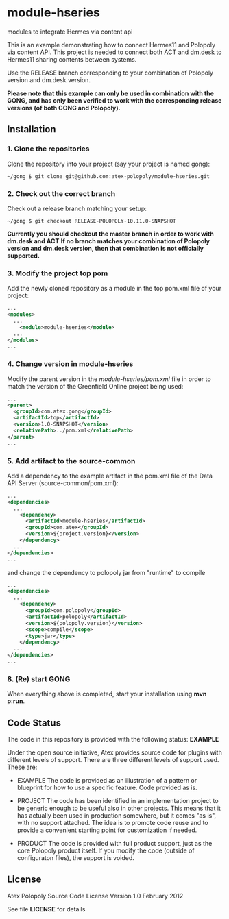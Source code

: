 module-hseries
==============

modules to integrate Hermes via content api

This is an example demonstrating how to connect Hermes11 and Polopoly via content API. 
This project is needed to connect both ACT and dm.desk to Hermes11 sharing contents between systems.


Use the RELEASE branch corresponding to your combination of Polopoly version and dm.desk version.

**Please note that this example can only be used in combination with the GONG, and has only been verified to work with the corresponding release versions (of both GONG and Polopoly).**

## Installation

### 1. Clone the repositories

Clone the repository into your project (say your project is named gong):

```
~/gong $ git clone git@github.com:atex-polopoly/module-hseries.git

```

### 2. Check out the correct branch

Check out a release branch matching your setup:
```
~/gong $ git checkout RELEASE-POLOPOLY-10.11.0-SNAPSHOT
```

**Currently you should checkout the master branch in order to work with dm.desk and ACT**
**If no branch matches your combination of Polopoly version and dm.desk version, then that combination is not officially supported.**

### 3. Modify the project top pom

Add the newly cloned repository as a module in the top pom.xml file of your project:

```xml
...
<modules>
  ...
    <module>module-hseries</module>
  ...
</modules>
...
```

### 4. Change version in module-hseries

Modify the parent version in the *module-hseries/pom.xml* file in order to match the version of the Greenfield Online project being used:

```xml
...
<parent>
  <groupId>com.atex.gong</groupId>
  <artifactId>top</artifactId>
  <version>1.0-SNAPSHOT</version>
  <relativePath>../pom.xml</relativePath>
</parent>
...
```

### 5. Add artifact to the source-common

Add a dependency to the example artifact in the pom.xml file of the Data API Server (source-common/pom.xml):

```xml
...
<dependencies>
  ...
    <dependency>
      <artifactId>module-hseries</artifactId>
      <groupId>com.atex</groupId>
      <version>${project.version}</version>
    </dependency>
  ...
</dependencies>
...
```

and change the dependency to polopoly jar from "runtime" to compile

```xml
...
<dependencies>
  ...
    <dependency>
      <groupId>com.polopoly</groupId>
      <artifactId>polopoly</artifactId>
      <version>${polopoly.version}</version>
      <scope>compile</scope>
      <type>jar</type>
    </dependency>
  ...
</dependencies>
...
```

### 8. (Re) start GONG

When everything above is completed, start your installation using **mvn p:run**.


## Code Status
The code in this repository is provided with the following status: **EXAMPLE**

Under the open source initiative, Atex provides source code for plugins with different levels of support. There are three different levels of support used. These are:

- EXAMPLE
The code is provided as an illustration of a pattern or blueprint for how to use a specific feature. Code provided as is.

- PROJECT
The code has been identified in an implementation project to be generic enough to be useful also in other projects. This means that it has actually been used in production somewhere, but it comes "as is", with no support attached. The idea is to promote code reuse and to provide a convenient starting point for customization if needed.

- PRODUCT
The code is provided with full product support, just as the core Polopoly product itself.
If you modify the code (outside of configuraton files), the support is voided.

## License
Atex Polopoly Source Code License
Version 1.0 February 2012

See file **LICENSE** for details
